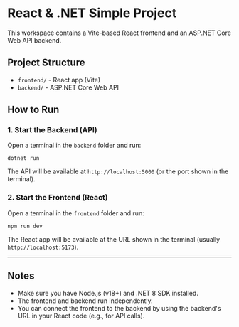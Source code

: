 # React & .NET Simple Project

This workspace contains a Vite-based React frontend and an ASP.NET Core Web API backend.

## Project Structure
- `frontend/` - React app (Vite)
- `backend/` - ASP.NET Core Web API

## How to Run

### 1. Start the Backend (API)
Open a terminal in the `backend` folder and run:

```
dotnet run
```

The API will be available at `http://localhost:5000` (or the port shown in the terminal).

### 2. Start the Frontend (React)
Open a terminal in the `frontend` folder and run:

```
npm run dev
```

The React app will be available at the URL shown in the terminal (usually `http://localhost:5173`).

---

## Notes
- Make sure you have Node.js (v18+) and .NET 8 SDK installed.
- The frontend and backend run independently.
- You can connect the frontend to the backend by using the backend's URL in your React code (e.g., for API calls).
